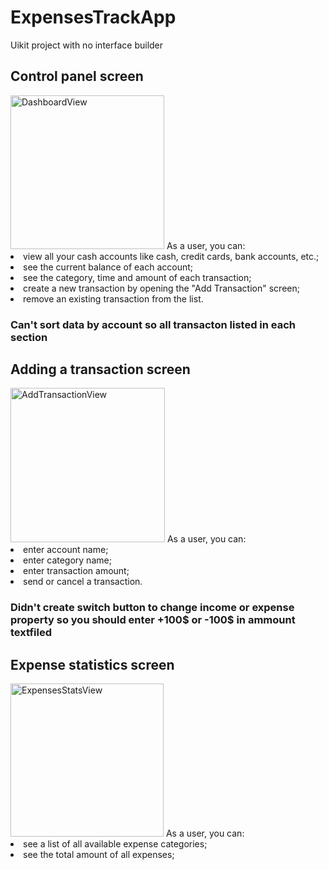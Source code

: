 # ExpensesTrackApp
Uikit project with no interface builder

<h2>Control panel screen</h2>
<img width="246" alt="DashboardView" src="https://user-images.githubusercontent.com/31934552/144060406-5a0e9a5f-393a-47e3-91a7-403162926274.png">
As a user, you can:
  <li>view all your cash accounts like cash, credit cards, bank accounts, etc.;</li>
  <li>see the current balance of each account;</li>
  <li>see the category, time and amount of each transaction;</li>
  <li>create a new transaction by opening the "Add Transaction" screen;</li>
  <li>remove an existing transaction from the list.</li>
  
  <h3>Can't sort data by account so all transacton listed in each section</h3>


<h2>Adding a transaction screen</h2>
<img width="247" alt="AddTransactionView" src="https://user-images.githubusercontent.com/31934552/144060450-edd25c34-b74e-4d1f-b360-956930dbd786.png">
As a user, you can:
  <li>enter account name;</li>
  <li>enter category name;</li>
  <li>enter transaction amount;</li>
  <li>send or cancel a transaction.</li>
  
  <h3>Didn't create switch button to change income or expense property so you should enter +100$ or -100$ in ammount textfiled</h3>

<h2>Expense statistics screen</h2>
<img width="245" alt="ExpensesStatsView" src="https://user-images.githubusercontent.com/31934552/144060443-b93640d5-bee1-48ad-ae4a-cfcd7f85bf82.png">
As a user, you can:
  <li>see a list of all available expense categories;</li>
  <li>see the total amount of all expenses;</li>
